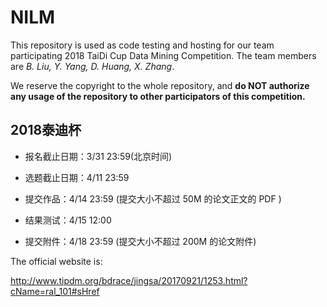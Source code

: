 # NILM

This repository is used as code testing and hosting for our team participating 2018 TaiDi Cup Data Mining Competition. The team members are _B. Liu, Y. Yang, D. Huang, X. Zhang_. 

We reserve the copyright to the whole repository, and __do NOT authorize any usage of the repository to other participators of this competition.__


## 2018泰迪杯

* 报名截止日期：3/31 23:59(北京时间)

* 选题截止日期：4/11 23:59

* 提交作品：4/14 23:59 (提交大小不超过 50M 的论文正文的 PDF )

* 结果测试：4/15 12:00

* 提交附件：4/18 23:59 (提交大小不超过 200M 的论文附件)


The official website is:

http://www.tipdm.org/bdrace/jingsa/20170921/1253.html?cName=ral_101#sHref
